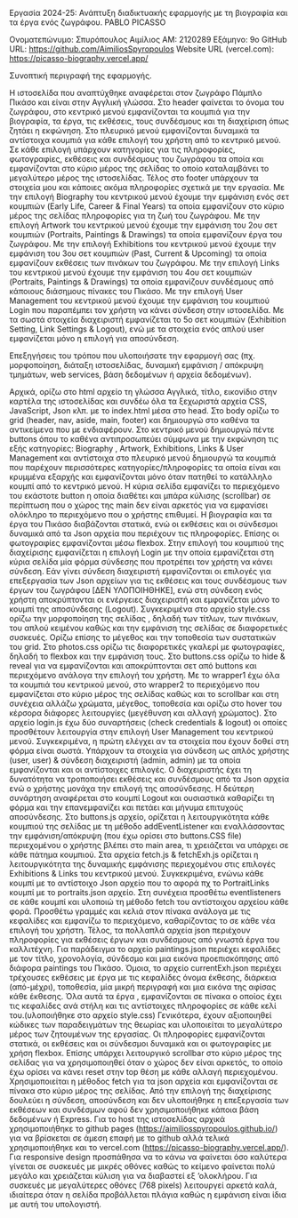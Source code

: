 Εργασία 2024-25: Ανάπτυξη διαδικτυακής εφαρμογής με τη βιογραφία και τα έργα ενός ζωγράφου.
PABLO PICASSO

Ονοματεπώνυμο: Σπυρόπουλος Αιμίλιος 
ΑΜ: 2120289
Εξάμηνο: 9ο
GitHub URL: https://github.com/AimiliosSpyropoulos
Website URL (vercel.com): https://picasso-biography.vercel.app/


Συνοπτική περιγραφή της εφαρμογής.

Η ιστοσελίδα που αναπτύχθηκε αναφέρεται στον ζωγράφο Πάμπλο Πικάσο και είναι στην Αγγλική γλώσσα. Στο header φαίνεται το όνομα του ζωγράφου, στο κεντρικό μενού εμφανίζονται τα κουμπιά για την βιογραφία, τα έργα, τις εκθέσεις, τους συνδέσμους και τη διαχείριση όπως ζητάει η εκφώνηση. Στο πλευρικό μενού εμφανίζονται δυναμικά τα αντίστοιχα κουμπιά για κάθε επιλογή του χρήστη από το κεντρικό μενού. Σε κάθε επιλογή υπάρχουν κατηγορίες για τις πληροφορίες, φωτογραφίες, εκθέσεις και συνδέσμους του ζωγράφου τα οποία και εμφανίζονται στο κύριο μέρος της σελίδας το οποίο καταλαμβάνει το μεγαλύτερο μέρος της ιστοσελίδας. Τέλος στο footer υπάρχουν τα στοιχεία μου και κάποιες ακόμα πληροφορίες σχετικά με την εργασία.
Με την επιλογή Biography του κεντρικού μενού έχουμε την εμφάνιση ενός σετ κουμπιών (Early Life, Career & Final Years) τα οποία εμφανίζουν στο κύριο μέρος της σελίδας πληροφορίες για τη ζωή του ζωγράφου.
Με την επιλογή Artwork του κεντρικού μενού έχουμε  την εμφάνιση του 2ου σετ κουμπιών (Portraits, Paintings & Drawings) τα οποία εμφανίζουν έργα του ζωγράφου.
Με την επιλογή Exhibitions του κεντρικού μενού έχουμε την εμφάνιση του 3ου  σετ κουμπιών (Past, Current & Upcoming) τα οποία εμφανίζουν εκθέσεις των πινάκων του ζωγράφου.
Με την επιλογή Links του κεντρικού μενού έχουμε  την εμφάνιση του 4ου σετ κουμπιών (Portraits, Paintings & Drawings) τα οποία εμφανίζουν συνδέσμους από κάποιους διάσημους πίνακες του Πικάσο.
Με την επιλογή User Management του κεντρικού μενού έχουμε την εμφάνιση του κουμπιού Login που παραπέμπει τον χρήστη να κάνει σύνδεση στην ιστοσελίδα. Με τα σωστά στοιχεία διαχειριστή εμφανίζεται το 5ο σετ κουμπιών (Exhibition Setting, Link Settings & Logout), ενώ με τα στοιχεία ενός απλού user εμφανίζεται μόνο η επιλογή για αποσύνδεση.


Επεξηγήσεις του τρόπου που υλοποιήσατε την εφαρμογή σας (πχ. μορφοποίηση, διάταξη ιστοσελίδας, δυναμική εμφάνιση / απόκρυψη τμημάτων, web services, βάση δεδομένων ή αρχεία δεδομένων). 

Αρχικά, ορίζω στο html αρχείο τη γλώσσα Αγγλικά, τίτλο, εικονίδιο στην καρτέλα της ιστοσελίδας και συνδέω όλα τα ξεχωριστά αρχεία CSS, JavaScript, Json κλπ. με το index.html μέσα στο head. 
Στο body ορίζω το grid (header, nav, aside, main, footer) και δημιουργώ στο καθένα τα αντικείμενα που με ενδιαφέρουν. Στο κεντρικό μενού δημιουργώ πέντε buttons όπου το καθένα αντιπροσωπεύει σύμφωνα με την εκφώνηση τις εξής κατηγορίες: Biography , Artwork, Exhibitions, Links & User Management και αντίστοιχα στο πλευρικό μενού δημιουργώ τα κουμπιά που παρέχουν περισσότερες κατηγορίες/πληροφορίες  τα οποία είναι και κρυμμένα εξαρχής και εμφανίζονται μόνο όταν πατηθεί το κατάλληλο κουμπί από το κεντρικό μενού.
Η κύρια σελίδα εμφανίζει το περιεχόμενο του εκάστοτε button η οποία διαθέτει και μπάρα κύλισης (scrollbar) σε περίπτωση που ο χώρος της main δεν είναι αρκετός για να εμφανίσει ολόκληρο το περιεχόμενο που ο χρήστης επιθυμεί. Η βιογραφία και τα έργα του Πικάσο διαβάζονται στατικά, ενώ οι εκθέσεις και οι σύνδεσμοι δυναμικά από τα Json αρχεία που περιέχουν τις πληροφορίες. Επίσης οι φωτογραφίες εμφανίζονται μέσω flexbox.
Στην επιλογή του κουμπιού της διαχείρισης εμφανίζεται η επιλογή Login με την οποία εμφανίζεται στη κύρια σελίδα μία φόρμα σύνδεσης που προτρέπει τον χρήστη να κάνει σύνδεση. Εάν γίνει σύνδεση διαχειριστή εμφανίζονται οι επιλογές για επεξεργασία των Json αρχείων για τις εκθέσεις και τους συνδέσμους των έργων του ζωγράφου [ΔΕΝ ΥΛΟΠΟΙΗΘΗΚΕ], ενώ στη σύνδεση ενός χρήστη αποκρύπτονται οι ενέργειες διαχειριστή και εμφανίζεται μόνο το κουμπί της αποσύνδεσης (Logout). 
Συγκεκριμένα στο αρχείο style.css ορίζω την μορφοποίηση της σελίδας , δηλαδή των τίτλων, των πινάκων, του απλού κειμένου καθώς και την εμφάνιση της σελίδας σε διαφορετικές συσκευές. Ορίζω επίσης το μέγεθος και την τοποθεσία των συστατικών του grid.
Στο photos.css ορίζω τις διαφορετικές γκαλερί με φωτογραφίες, δηλαδή το flexbox και την εμφάνιση τους.
Στο buttons.css ορίζω το hide & reveal για να εμφανίζονται και αποκρύπτονται σετ από buttons και περιεχόμενο ανάλογα την επιλογή του χρήστη. Με το wrapper1 έχω όλα τα κουμπιά του κεντρικού μενού, στο wrapper2 το περιεχόμενο που εμφανίζεται στο κύριο μέρος της σελίδας καθώς και το scrollbar και στη συνέχεια αλλάζω χρώματα, μέγεθος, τοποθεσία και ορίζω στο hover του κέρσορα διάφορες λειτουργίες (μεγέθυνση και αλλαγή χρώματος).
Στο αρχείο login.js έχω δύο συναρτήσεις (check credentials & logout) οι οποίες προσθέτουν λειτουργία στην επιλογή User Management του κεντρικού μενού. Συγκεκριμένα, η πρώτη ελέγχει αν τα στοιχεία που έχουν δοθεί στη φόρμα είναι σωστά. Υπάρχουν τα στοιχεία για σύνδεση ως απλός χρήστης (user, user) & σύνδεση διαχειριστή (admin, admin) με τα οποία εμφανίζονται και οι αντίστοιχες επιλογές. Ο διαχειριστής έχει τη δυνατότητα να τροποποιήσει εκθέσεις και συνδέσμους από τα Json αρχεία ενώ ο χρήστης μονάχα την επιλογή της αποσύνδεσης. Η δεύτερη συνάρτηση αναφέρεται στο κουμπί Logout και ουσιαστικά καθαρίζει τη φόρμα και την επανεμφανίζει και πετάει και μήνυμα επιτυχούς αποσύνδεσης.
Στο buttons.js αρχείο, ορίζεται η λειτουργικότητα κάθε κουμπιού της σελίδας με τη μέθοδο addEventListener και εναλλάσσοντας την εμφάνιση/απόκρυψη (που έχω ορίσει στο buttons.CSS file) περιεχομένου ο χρήστης βλέπει στο main area, τι χρειάζεται να υπάρχει σε κάθε πάτημα κουμπιού.
Στα αρχεία fetch.js & fetchExh.js ορίζεται η λειτουργικότητα της δυναμικής εμφάνισης περιεχομένου στις επιλογές Exhibitions & Links του κεντρικού μενού. Συγκεκριμένα, ενώνω κάθε κουμπί με το αντίστοιχο Json αρχείο που το αφορά πχ το PortraitLinks κουμπί με το portraits.json αρχείο. Στη συνέχεια προσθέτω eventlisteners σε κάθε κουμπί και υλοποιώ τη μέθοδο fetch του αντίστοιχου αρχείου κάθε φορά. Προσθέτω γραμμές και κελιά στον πίνακα ανάλογα με τις κεφαλίδες και εμφανίζω το περιεχόμενο, καθαρίζοντας το σε κάθε νέα επιλογή του χρήστη.
Τέλος, τα πολλαπλά αρχεία json περιέχουν πληροφορίες για εκθέσεις έργων και συνδέσμους από γνωστά έργα του καλλιτέχνη. Για παράδειγμα το αρχείο paintings.json περιέχει κεφαλίδες με τον τίτλο, χρονολογία, σύνδεσμο και μια εικόνα προεπισκόπησης από διάφορα paintings του Πικάσο. Όμοια, το αρχείο currentExh.json περιέχει τρέχουσες εκθέσεις με έργα με τις κεφαλίδες όνομα έκθεσης, διάρκεια (από-μέχρι), τοποθεσία, μία μικρή περιγραφή και μια εικόνα της αφίσας κάθε έκθεσης. Όλα αυτά τα έργα , εμφανίζονται σε πίνακα ο οποίος έχει τις κεφαλίδες ανά στήλη και τις αντίστοιχες πληροφορίες σε κάθε κελί του.(υλοποιήθηκε στο αρχείο style.css)
Γενικότερα, έχουν αξιοποιηθεί κώδικες των παραδειγμάτων της θεωρίας και υλοποιείται το μεγαλύτερο μέρος των ζητουμένων της εργασίας. Οι πληροφορίες εμφανίζονται στατικά, οι εκθέσεις και οι σύνδεσμοι δυναμικά και οι φωτογραφίες με χρήση flexbox. Επίσης υπάρχει λειτουργικό scrollbar στο κύριο μέρος της σελίδας για να χρησιμοποιηθεί όταν ο χώρος δεν είναι αρκετός, το οποίο έχω ορίσει να κάνει reset στην top θέση με κάθε αλλαγή περιεχομένου. Χρησιμοποιείται η μέθοδος fetch για τα json αρχεία και εμφανίζονται σε πίνακα στο κύριο μέρος της σελίδας. Από την επιλογή της διαχείρισης δουλεύει η σύνδεση, αποσύνδεση και δεν υλοποιήθηκε η επεξεργασία των εκθέσεων και συνδέσμων αφού δεν χρησιμοποιήθηκε κάποια βάση δεδομένων ή Express. Για το host της ιστοσελίδας αρχικά χρησιμοποιήθηκε το github pages (https://aimiliosspyropoulos.github.io/) για να βρίσκεται σε άμεση επαφή με το github αλλά τελικά χρησιμοποιήθηκε και το vercel.com (https://picasso-biography.vercel.app/). Για responsive design προσπάθησα να το κάνω να φαίνεται όσο καλύτερα γίνεται σε συσκευές με μικρές οθόνες καθώς το κείμενο φαίνεται πολύ μεγάλο και χρειάζεται κύλιση για να διαβαστεί εξ ’ολοκλήρου. Για συσκευές με μεγαλύτερες οθόνες (768 pixels) λειτουργεί αρκετά καλά, ιδιαίτερα όταν η σελίδα προβάλλεται πλάγια καθώς η εμφάνιση είναι ίδια με αυτή του υπολογιστή.  
